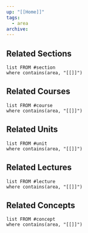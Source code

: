 ```yaml
---
up: "[[Home]]"
tags:
  - area
archive:
---
```

## Related Sections
```dataview
list FROM #section   
where contains(area, "[[]]")
```

## Related Courses
```dataview
list FROM #course 
where contains(area, "[[]]")
```

## Related Units
```dataview
list FROM #unit  
where contains(area, "[[]]")
```

## Related Lectures
```dataview
list FROM #lecture  
where contains(area, "[[]]")
```

## Related Concepts
```dataview
list FROM #concept 
where contains(area, "[[]]")
```